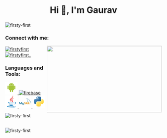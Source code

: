 <h1 align="center">Hi 👋, I'm Gaurav</h1>
<h3 align="center"></h3>

<p align="left"> <img src="https://komarev.com/ghpvc/?username=firsty-first&label=Profile%20views&color=0e75b6&style=flat" alt="firsty-first" /> </p>

<h3 align="left">Connect with me:</h3>
<img align="right" width="370" height="215" src="https://img.freepik.com/premium-photo/boy-holding-soccer-ball-his-hands_888396-2877.jpg?w=1060">
<p align="left">
<a href="https://kaggle.com/firstyfirst" target="blank"><img align="center" src="https://raw.githubusercontent.com/rahuldkjain/github-profile-readme-generator/master/src/images/icons/Social/kaggle.svg" alt="firstyfirst" height="30" width="40" /></a>
<a href="https://instagram.com/firstyfirst_" target="blank"><img align="center" src="https://raw.githubusercontent.com/rahuldkjain/github-profile-readme-generator/master/src/images/icons/Social/instagram.svg" alt="firstyfirst_" height="30" width="40" /></a>
</p>

<h3 align="left">Languages and Tools:</h3>
<p align="left"> <a href="https://developer.android.com" target="_blank" rel="noreferrer"> <img src="https://raw.githubusercontent.com/devicons/devicon/master/icons/android/android-original-wordmark.svg" alt="android" width="40" height="40"/> </a> <a href="https://firebase.google.com/" target="_blank" rel="noreferrer"> <img src="https://www.vectorlogo.zone/logos/firebase/firebase-icon.svg" alt="firebase" width="40" height="40"/> </a> <a href="https://www.java.com" target="_blank" rel="noreferrer"> <img src="https://raw.githubusercontent.com/devicons/devicon/master/icons/java/java-original.svg" alt="java" width="40" height="40"/> </a> <a href="https://www.mysql.com/" target="_blank" rel="noreferrer"> <img src="https://raw.githubusercontent.com/devicons/devicon/master/icons/mysql/mysql-original-wordmark.svg" alt="mysql" width="40" height="40"/> </a> <a href="https://www.python.org" target="_blank" rel="noreferrer"> <img src="https://raw.githubusercontent.com/devicons/devicon/master/icons/python/python-original.svg" alt="python" width="40" height="40"/> </p>

<p><img align="left" src="https://github-readme-stats.vercel.app/api/top-langs?username=firsty-first&show_icons=true&locale=en&layout=compact" alt="firsty-first" /></p>

<br></br>

<p><img align="left" src="https://github-readme-streak-stats.herokuapp.com/?user=firsty-first&" alt="firsty-first" /></p>
